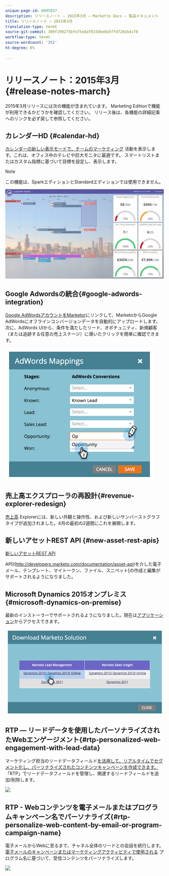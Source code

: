 ```yaml
---
unique-page-id: 6095037
description: リリースノート — 2015年3月 — Marketto Docs — 製品ドキュメント
title: リリースノート — 2015年3月
translation-type: tm+mt
source-git-commit: 309f299275bfe75e8af0150be0a5ffdf28a54cf8
workflow-type: tm+mt
source-wordcount: '352'
ht-degree: 0%

---
```



# リリースノート：2015年3月{#release-notes-march}

2015年3月リリースには次の機能が含まれています。 Marketing Editionで機能が利用できるかどうかを確認してください。 リリース後は、各機能の詳細記事へのリンクを必ず戻して参照してください。

## カレンダーHD {#calendar-hd}

[カレンダーの新しい表示モードで、チームのマーケティング](http://docs.marketo.com/display/docs/calendar+hd) 活動を表示します。これは、オフィス中のテレビや巨大モニタに最適です。 スマートリストまたはカスタム指標に基づいて目標を設定し、表示します。

>[!NOTE]
>
>この機能は、SparkエディションとStandardエディションでは使用できません。

![](assets/image2015-3-23-11-3a39-3a15.png)

## Google Adwordsの統合{#google-adwords-integration}

[Google AdWordsアカウントをMarketor](../../product-docs/administration/additional-integrations/add-google-adwords-as-a-launchpoint-service.md)にリンクして、MarketoからGoogle AdWordsにオフラインコンバージョンデータを自動的にアップロードします。 次に、AdWords UIから、条件を満たしたリード、オポチュニティ、新規顧客（または追跡する任意の売上ステージ）に導いたクリックを簡単に確認できます。

![](assets/image2015-3-23-11-3a50-3a55.png)

## 売上高エクスプローラの再設計{#revenue-explorer-redesign}

[売上高](http://docs.marketo.com/display/docs/revenue+explorer) Explorerには、新しい外観と操作性、および新しいサンバーストグラフタイプが追加されました。4月の最初の2週間にこれを展開します。

## 新しいアセットREST API {#new-asset-rest-apis}

[新しいアセットREST API](http://developers.marketo.com/)

API](http://developers.marketo.com/documentation/asset-api)を介した電子メール、テンプレート、マイトークン、ファイル、スニペット[の作成と編集がサポートされるようになりました。

## Microsoft Dynamics 2015オンプレミス{#microsoft-dynamics-on-premise}

最新のインストーラーでサポートされるようになりました。現在は[アプリケーション](../../product-docs/crm-sync/microsoft-dynamics-sync/sync-setup/upgrade-the-marketo-solution-for-microsoft-dynamics.md)からアクセスできます。

![](assets/image2015-3-23-11-3a47-3a16.png)

## RTP — リードデータを使用したパーソナライズされたWebエンゲージメント{#rtp-personalized-web-engagement-with-lead-data}

マーケティング担当のリードデータフィールド[を活用して、リアルタイムでセグメント化し、パーソナライズされたコンテンツキャンペーンを作成できます。 ](../../product-docs/web-personalization/using-web-segments/manage-person-data.md)「RTP」でリードデータフィールドを管理し、関連するリードフィールドを追加/削除します。

![](https://lh5.googleusercontent.com/OnjwgUtNi6UxjovgMofQW2DcxCDRSsmyn_cupaw5qYROsDx0FqOc8Y-Un3w-TJG7OEckeDsk9qjQwnqhLJFaiuJFyuatMrXGUdMe9GtRgGojcuet4GUXpuCzbhEu_buqoidW7R4)

## RTP - Webコンテンツを電子メールまたはプログラムキャンペーン名でパーソナライズ{#rtp-personalize-web-content-by-email-or-program-campaign-name}

電子メールからWebに至るまで、チャネル全体のリードとの会話を続行します。 [電子メールのキャンペーンまたはマーケティングアクティビティで使用される](../../product-docs/web-personalization/using-web-segments/web-segments.md) プログラム名に基づいて、受信コンテンツをパーソナライズします。

![](https://lh6.googleusercontent.com/CyX7Kh2dvBmxVtbc44DSfhqepujOsjZxoQ44StHQjgkHbrWoNUO9Bv8g8ZUH_oU-1QRTTltIb9WutoYMO5vnjjDDUmxWKS7Hyi0OSUv6nfe7JXfC-CVhFFUYA6q5kg21D556UEQ)
